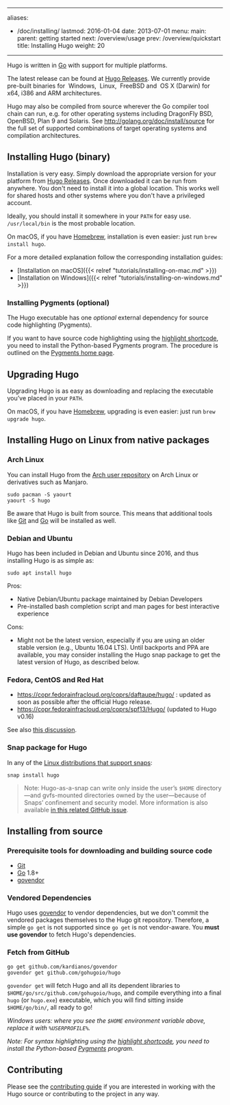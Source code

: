 
---
aliases:
- /doc/installing/
lastmod: 2016-01-04
date: 2013-07-01
menu:
  main:
    parent: getting started
next: /overview/usage
prev: /overview/quickstart
title: Installing Hugo
weight: 20
---

Hugo is written in [Go][] with support for multiple platforms.

The latest release can be found at [Hugo Releases](https://github.com/gohugoio/hugo/releases).
We currently provide pre-built binaries for
<i class="fa fa-windows"></i>&nbsp;Windows,
<i class="fa fa-linux"></i>&nbsp;Linux,
<i class="fa freebsd-19px"></i>&nbsp;FreeBSD
and <i class="fa fa-apple"></i>&nbsp;OS&nbsp;X (Darwin)
for x64, i386 and ARM architectures.

Hugo may also be compiled from source wherever the Go compiler tool chain can run, e.g. for other operating systems including DragonFly BSD, OpenBSD, Plan&nbsp;9 and Solaris.  See http://golang.org/doc/install/source for the full set of supported combinations of target operating systems and compilation architectures.

## Installing Hugo (binary)

Installation is very easy. Simply download the appropriate version for your
platform from [Hugo Releases](https://github.com/gohugoio/hugo/releases).
Once downloaded it can be run from anywhere. You don't need to install
it into a global location. This works well for shared hosts and other systems
where you don't have a privileged account.

Ideally, you should install it somewhere in your `PATH` for easy use.
`/usr/local/bin` is the most probable location.

On macOS, if you have [Homebrew](http://brew.sh/), installation is even
easier: just run `brew install hugo`.

For a more detailed explanation follow the corresponding installation guides:

- [Installation on macOS]({{< relref "tutorials/installing-on-mac.md" >}})
- [Installation on Windows]({{< relref "tutorials/installing-on-windows.md" >}})

### Installing Pygments (optional)

The Hugo executable has one *optional* external dependency for source code highlighting (Pygments).

If you want to have source code highlighting using the [highlight shortcode](/extras/highlighting/),
you need to install the Python-based Pygments program. The procedure is outlined on the [Pygments home page](http://pygments.org/).

## Upgrading Hugo

Upgrading Hugo is as easy as downloading and replacing the executable you’ve
placed in your `PATH`.

On macOS, if you have [Homebrew](http://brew.sh/), upgrading is even
easier: just run `brew upgrade hugo`.

## Installing Hugo on Linux from native packages

### Arch Linux

You can install Hugo from the [Arch user repository](https://aur.archlinux.org/) on Arch Linux or derivatives such as Manjaro.

    sudo pacman -S yaourt
    yaourt -S hugo

Be aware that Hugo is built from source. This means that additional tools like [Git](https://git-scm.com/) and [Go](https://golang.org/doc/install) will be installed as well.

### Debian and Ubuntu

Hugo has been included in Debian and Ubuntu since 2016, and thus installing Hugo is as simple as:

    sudo apt install hugo

Pros:

* Native Debian/Ubuntu package maintained by Debian Developers
* Pre-installed bash completion script and man pages for best interactive experience

Cons:

* Might not be the latest version, especially if you are using an older stable version (e.g., Ubuntu 16.04&nbsp;LTS).
  Until backports and PPA are available, you may consider installing the Hugo snap package to get the latest version of Hugo, as described below.

### Fedora, CentOS and Red Hat

* https://copr.fedorainfracloud.org/coprs/daftaupe/hugo/ : updated as soon as possible after the official Hugo release.
* https://copr.fedorainfracloud.org/coprs/spf13/Hugo/ (updated to Hugo v0.16)

See also [this discussion](https://discourse.gohugo.io/t/solved-fedora-copr-repository-out-of-service/2491).

### Snap package for Hugo

In any of the [Linux distributions that support snaps](http://snapcraft.io/docs/core/install):

    snap install hugo

> Note: Hugo-as-a-snap can write only inside the user’s `$HOME` directory—and gvfs-mounted directories owned by the user—because of Snaps’ confinement and security model.
> More information is also available [in this related GitHub issue](https://github.com/gohugoio/hugo/issues/3143).

## Installing from source

### Prerequisite tools for downloading and building source code

* [Git](http://git-scm.com/)
* [Go][] 1.8+
* [govendor][]

### Vendored Dependencies

Hugo uses [govendor][] to vendor dependencies, but we don't commit the vendored packages themselves to the Hugo git repository.
Therefore, a simple `go get` is not supported since `go get` is not vendor-aware.
You **must use govendor** to fetch Hugo's dependencies.

### Fetch from GitHub

    go get github.com/kardianos/govendor
    govendor get github.com/gohugoio/hugo

`govendor get` will fetch Hugo and all its dependent libraries to
`$HOME/go/src/github.com/gohugoio/hugo`, and compile everything into a final `hugo`
(or `hugo.exe`) executable, which you will find sitting inside
`$HOME/go/bin/`, all ready to go!

*Windows users: where you see the `$HOME` environment variable above, replace it with `%USERPROFILE%`.*


*Note: For syntax highlighting using the [highlight shortcode](/extras/highlighting/),
you need to install the Python-based [Pygments](http://pygments.org/) program.*

## Contributing

Please see the [contributing guide](/doc/contributing/) if you are interested in
working with the Hugo source or contributing to the project in any way.

[Go]: http://golang.org/
[govendor]: https://github.com/kardianos/govendor

